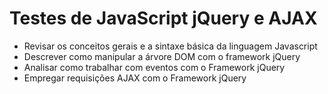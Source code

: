 # Testes de JavaScript jQuery e AJAX

- Revisar os conceitos gerais e a sintaxe básica da linguagem Javascript </br>
- Descrever como manipular a árvore DOM com o framework jQuery</br>
- Analisar como trabalhar com eventos com o Framework jQuery</br>
- Empregar requisições AJAX com o Framework jQuery</br>
